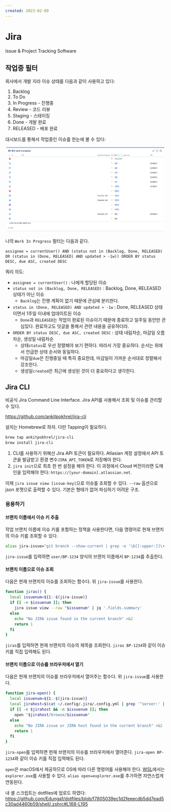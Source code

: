 ```yaml
---
created: 2023-02-09
---
```

# Jira

Issue & Project Tracking Software

## 작업중 필터

회사에서 개발 지라 이슈 상태를 다음과 같이 사용하고 있다:
1. Backlog
1. To Do
1. In Progress - 진행중
1. Review - 코드 리뷰
1. Staging - 스테이징
1. Done - 개발 완료
1. RELEASED - 배포 완료

대시보드를 통해서 작업중인 이슈를 한눈에 볼 수 있다:

![jira filter dashboard](res/jira-filter-dashboard.png)

나의 `Work In Progress` 필터는 다음과 같다.

```
assignee = currentUser() AND (status not in (Backlog, Done, RELEASED) OR (status in (Done, RELEASED) AND updated > -1w)) ORDER BY status DESC, due ASC, created DESC
```

쿼리 의도:
* `assignee = currentUser()` : 나에게 할당된 이슈
* `status not in (Backlog, Done, RELEASED)` : Backlog, Done, RELEASED 상태가 아닌 이슈
  * `Backlog`는 진행 계획이 없기 때문에 관심에 분리한다.
* `status in (Done, RELEASED) AND updated > -1w` : Done, RELEASED 상태이면서 1주일 이내에 업데이트된 이슈
  * `Done`과 `RELEASED`는 작업이 완료된 이슈이기 때문에 종료하고 일주일 동안만 관심있다. 완료하고도 덧글을 통해서 관련 내용을 공유하더라.
* `ORDER BY status DESC, due ASC, created DESC` : 상태 내림차순, 마감일 오름차순, 생성일 내림차순
  * 상태`status`로 우선 정렬해야 보기 편하다. 따라서 가장 중요하다. 순서는 위에서 언급한 상태 순서와 동일하다.
  * 마감일`due`은 진행중일 때 특히 중요한데, 마감일이 가까운 순서대로 정렬해서 강조한다.
  * 생성일`created`은 최근에 생성된 것이 더 중요하다고 생각한다.


## Jira CLI

비공식 Jira Command Line Interface. Jira API를 사용해서 조회 및 이슈를 관리할 수 있다.

https://github.com/ankitpokhrel/jira-cli

설치는 Homebrew로 하자. 다만 Tapping이 필요하다.

```bash
brew tap ankitpokhrel/jira-cli
brew install jira-cli
```

1. CLI를 사용하기 위해선 Jira API 토큰이 필요하다.
    Atlasian 계정 설정에서 API 토큰을 발급받고 환경 변수`JIRA_API_TOKEN`로 저장해야 한다.
2. `jira init`으로 최초 한 번 설정을 해야 한다.
    이 과정에서 Cloud 버전이라면 도메인을 입력해야 한다:  `https://[your-domain].atlassian.net`.

이제 `jira issue view [issue-key]`으로 이슈를 조회할 수 있다.
`--raw` 옵션으로 json 포맷으로 출력할 수 있다. 기본은 형태가 없어 파싱하기 어려운 구조.

### 응용하기

#### 브랜치 이름에서 이슈 키 추출

작업 브랜치 이름에 이슈 키를 포함하는 정책을 사용한다면, 다음 명령어로 현재 브랜치의 이슈 키를 조회할 수 있다.

```bash
alias jira-issue="git branch --show-current | grep -o '\b[[:upper:]]\+-\d\+\b'"
```

`jira-issue`를 입력하면 `user/BP-1234` 양식의 브랜치 이름에서 `BP-1234`를 추출한다.

#### 브랜치 이름으로 이슈 조회

다음은 현재 브랜치의 이슈를 조회하는 함수다. 위 `jira-issue`를 사용한다.

```bash
function jiras() {
  local issuenum=${1:-$(jira-issue)}
  if [[ -n $issuenum ]]; then
    jira issue view --raw "$issuenum" | jq '.fields.summary'
  else
    echo "No JIRA issue found in the current branch" >&2
    return 1
  fi
}
```

`jiras`를 입력하면 현재 브랜치의 이슈의 제목을 조회한다.
`jiras BP-1234`와 같이 이슈 키를 직접 입력해도 된다.

#### 브랜치 이름으로 이슈를 브라우저에서 열기

다음은 현재 브랜치의 이슈를 브라우저에서 열어주는 함수다. 위 `jira-issue`를 사용한다.

```bash
function jira-open() {
  local issuenum=${1:-$(jira-issue)}
  local jirahost=$(cat ~/.config/.jira/.config.yml | grep '^server:' | awk -F' ' '{print $2}')
  if [[ -n $jirahost && -n $issuenum ]]; then
    open "$jirahost/browse/$issuenum"
  else
    echo "No JIRA issue or JIRA host found in the current branch" >&2
    return 1
  fi
}
```

`jira-open`를 입력하면 현재 브랜치의 이슈를 브라우저에서 열어준다.
`jira-open BP-1234`와 같이 이슈 키를 직접 입력해도 된다.

`open`은 macOS에서 제공하므로 OS에 따라 다른 명령어를 사용해야 한다.
[WSL](/docs/wiki/windows-subsystem-for-linux.md)에서는 `explorer.exe`를 사용할 수 있다.
`alias open=explorer.exe`를 추가하면 자연스럽게 연동된다.

내 셸 스크립트는 dotfiles에 업로드 하였다: \
https://github.com/Edunga1/dotfiles/blob/f7805039ec1d2feeecdb5dd7ead5c30ad4460b59/shell/.zshrc#L168-L195
